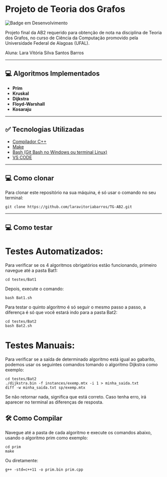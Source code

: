 # Projeto de Teoria dos Grafos

![Badge em Desenvolvimento](https://img.shields.io/badge/STATUS-CONCLUÍDO-blue)


Projeto final da AB2 requerido para obtenção de nota na disciplina de Teoria dos Grafos, no curso de Ciência da Computação promovido pela Universidade Federal de Alagoas (UFAL).

Aluna: Lara Vitória Silva Santos Barros

---

## 💻 Algoritmos Implementados

- **Prim**   
- **Kruskal**  
- **Dijkstra**   
- **Floyd-Warshall**  
- **Kosaraju**

---

## ✅ Tecnologias Utilizadas

- [Compilador C++](https://sourceforge.net/projects/mingw/)
- [Make](https://samuel-nonoka.medium.com/instalando-makefile-no-windows-1d0021d2e0ce)
- [Bash (Git Bash no Windows ou terminal Linux)](https://git-scm.com/downloads)
- [VS CODE](https://code.visualstudio.com/)


---

## 💻 Como clonar
Para clonar este repositório na sua máquina, é só usar o comando no seu terminal:

```
git clone https://github.com/laravitoriabarros/TG-AB2.git
```

---

## 💻 Como testar

# Testes Automatizados:

Para verificar se os 4 algoritmos obrigatórios estão funcionando, primeiro navegue até a pasta Bat1:

```
cd testes/Bat1

```

Depois, execute o comando:

```
bash Bat1.sh

```
Para testar o quinto algoritmo é só seguir o mesmo passo a passo, a diferença é só que você estará indo para a pasta Bat2:

```
cd testes/Bat2
bash Bat2.sh

```

# Testes Manuais:

Para verificar se a saída de determinado algoritmo está igual ao gabarito, podemos usar os seguintes comandos tomando o algoritmo Dijkstra como exemplo:

```
cd testes/Bat2
./dijkstra.bin -f instances/exemp.mtx -i 1 > minha_saida.txt
diff -w minha_saida.txt sp/exemp.mtx

```

Se não retornar nada, significa que está correto. Caso tenha erro, irá aparecer no terminal as diferenças de resposta.

## 🛠️ Como Compilar

Navegue até a pasta de cada algoritmo e execute os comandos abaixo, usando o algoritmo prim como exemplo:

```
cd prim
make

```

Ou diretamente:

```
g++ -std=c++11 -o prim.bin prim.cpp

```